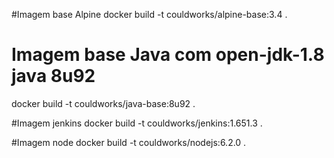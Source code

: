 #Imagem base Alpine
docker build -t couldworks/alpine-base:3.4 .

# Imagem base Java com open-jdk-1.8 java 8u92
docker build -t couldworks/java-base:8u92 .

#Imagem jenkins
docker build -t couldworks/jenkins:1.651.3 .

#Imagem node
docker build -t couldworks/nodejs:6.2.0 .
